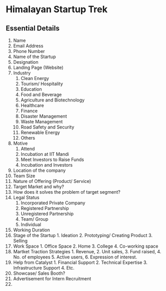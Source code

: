 # Himalayan Startup Trek

## Essential Details
1. Name
2. Email Address
3. Phone Number
4. Name of the Startup
5. Designation 
6. Landing Page (Website)
7. Industry 
    1. Clean Energy 
    2. Tourism/ Hospitality
    3. Education 
    4. Food and Beverage
    5. Agriculture and Biotechnology
    6. Healthcare
    7. Finance
    8. Disaster Management
    9. Waste Management 
    10. Road Safety and Security
    11. Renewable Energy
    12. Others
8. Motive
    1. Attend
    2. Incubation at IIT Mandi 
    3. Meet Investors to Raise Funds
    4. Incubation and Investors
9. Location of the company
10. Team Size
11. Nature of Offering (Product/ Service)
12. Target Market and why?
13. How does it solves the problem of target segment?
14. Legal Status
    1. Incorporated Private Company
    2. Registered Partnership
    3. Unregistered Partnership
    4. Team/ Group 
    5. Individual
15. Working Duration
16. Stage of the Startup 
        1. Ideation
        2. Prototyping/ Creating Product
        3. Selling
17. Work Space
        1. Office Space
        2. Home
        3. College
        4. Co-working space
18. Martket Traction Strategies
        1. Revenue,
        2. Unit sales,
        3. Fund raised,
        4. No. of employees
        5. Active users,
        6. Expression of interest.
19. Help from Catalyst
        1. Financial Support
        2. Technical Expertise
        3. Infrastructure Support 
        4. Etc.
20. Showcase/ Sales Booth?
21. Advertisement for Intern Recruitment
22. 

